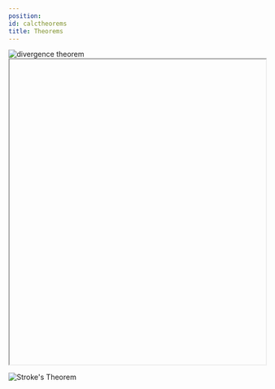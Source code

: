 ```yaml
---
position: 
id: calctheorems
title: Theorems
---
```


<div class='text--center'><img src="https://i.loli.net/2021/06/09/PQWGSelkNgoY9v1.png" alt='divergence theorem' /></div>

<iframe class='text--center' alt='Flux and 2D divergence theorem' sec='https://www.cs.uleth.ca/~fitzpat/apex-calculus/sec_greensthm.html' height='600' width='100%'></iframe>

![Stroke's Theorem](https://i.loli.net/2021/06/05/Ca2MWHg9F8Rnvmx.png)


